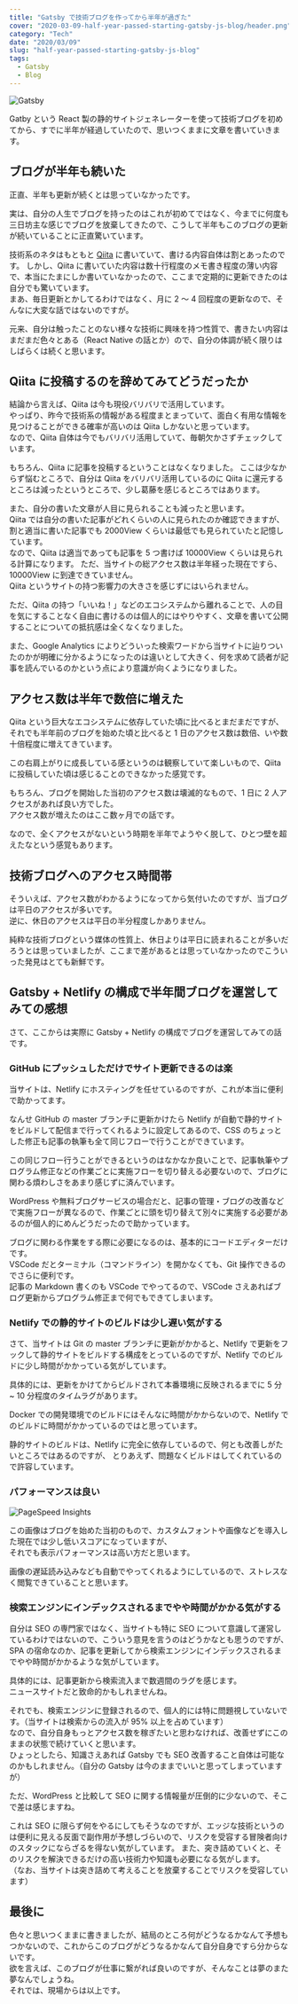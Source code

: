 ```yaml
---
title: "Gatsby で技術ブログを作ってから半年が過ぎた"
cover: "2020-03-09-half-year-passed-starting-gatsby-js-blog/header.png"
category: "Tech"
date: "2020/03/09"
slug: "half-year-passed-starting-gatsby-js-blog"
tags:
  - Gatsby
  - Blog
---
```


![Gatsby](./gatsby.png)

Gatby という React 製の静的サイトジェネレーターを使って技術ブログを初めてから、すでに半年が経過していたので、思いつくままに文章を書いていきます。

## ブログが半年も続いた

正直、半年も更新が続くとは思っていなかったです。

実は、自分の人生でブログを持ったのはこれが初めてではなく、今までに何度も三日坊主な感じでブログを放棄してきたので、こうして半年もこのブログの更新が続いていることに正直驚いています。

技術系のネタはもともと [Qiita](https://qiita.com) に書いていて、書ける内容自体は割とあったのです。
しかし、Qiita に書いていた内容は数十行程度のメモ書き程度の薄い内容で、本当にたまにしか書いていなかったので、ここまで定期的に更新できたのは自分でも驚いています。  
まあ、毎日更新とかしてるわけではなく、月に 2 〜 4 回程度の更新なので、そんなに大変な話ではないのですが。

元来、自分は触ったことのない様々な技術に興味を持つ性質で、書きたい内容はまだまだ色々とある（React Native の話とか）ので、自分の体調が続く限りはしばらくは続くと思います。

## Qiita に投稿するのを辞めてみてどうだったか

結論から言えば、Qiita は今も現役バリバリで活用しています。  
やっぱり、昨今で技術系の情報がある程度まとまっていて、面白く有用な情報を見つけることができる確率が高いのは Qiita しかないと思っています。  
なので、Qiita 自体は今でもバリバリ活用していて、毎朝欠かさずチェックしています。

もちろん、Qiita に記事を投稿するということはなくなりました。
ここは少なからず悩むところで、自分は Qiita をバリバリ活用しているのに Qiita に還元するところは減ったというところで、少し葛藤を感じるところではあります。

また、自分の書いた文章が人目に見られることも減ったと思います。  
Qiita では自分の書いた記事がどれくらいの人に見られたのか確認できますが、割と適当に書いた記事でも 2000View くらいは最低でも見られていたと記憶しています。  
なので、Qiita は適当であっても記事を 5 つ書けば 10000View くらいは見られる計算になります。
ただ、当サイトの総アクセス数は半年経った現在ですら、10000View に到達できていません。  
Qiita というサイトの持つ影響力の大きさを感じずにはいられません。

ただ、Qiita の持つ「いいね！」などのエコシステムから離れることで、人の目を気にすることなく自由に書けるのは個人的にはやりやすく、文章を書いて公開することについての抵抗感は全くなくなりました。

また、Google Analytics によりどういった検索ワードから当サイトに辿りついたのかが明確に分かるようになったのは違いとして大きく、何を求めて読者が記事を読んでいるのかという点により意識が向くようになりました。

## アクセス数は半年で数倍に増えた

Qiita という巨大なエコシステムに依存していた頃に比べるとまだまだですが、それでも半年前のブログを始めた頃と比べると 1 日のアクセス数は数倍、いや数十倍程度に増えてきています。

この右肩上がりに成長している感というのは観察していて楽しいもので、Qiita に投稿していた頃は感じることのできなかった感覚です。

もちろん、ブログを開始した当初のアクセス数は壊滅的なもので、1 日に 2 人アクセスがあれば良い方でした。  
アクセス数が増えたのはここ数ヶ月での話です。

なので、全くアクセスがないという時期を半年でようやく脱して、ひとつ壁を超えたなという感覚もあります。

## 技術ブログへのアクセス時間帯

そういえば、アクセス数がわかるようになってから気付いたのですが、当ブログは平日のアクセスが多いです。  
逆に、休日のアクセスは平日の半分程度しかありません。

純粋な技術ブログという媒体の性質上、休日よりは平日に読まれることが多いだろうとは思っていましたが、ここまで差があるとは思っていなかったのでこういった発見はとても新鮮です。

## Gatsby + Netlify の構成で半年間ブログを運営してみての感想

さて、ここからは実際に Gatsby + Netlify の構成でブログを運営してみての話です。

### GitHub にプッシュしただけでサイト更新できるのは楽

当サイトは、Netlify にホスティングを任せているのですが、これが本当に便利で助かってます。

なんせ GitHub の master ブランチに更新かけたら Netlify が自動で静的サイトをビルドして配信まで行ってくれるように設定してあるので、CSS のちょっとした修正も記事の執筆も全て同じフローで行うことができています。

この同じフロー行うことができるというのはなかなか良いことで、記事執筆やプログラム修正などの作業ごとに実施フローを切り替える必要ないので、ブログに関わる煩わしさをあまり感じずに済んでいます。

WordPress や無料ブログサービスの場合だと、記事の管理・ブログの改善などで実施フローが異なるので、作業ごとに頭を切り替えて別々に実施する必要があるのが個人的にめんどうだったので助かっています。

ブログに関わる作業をする際に必要になるのは、基本的にコードエディターだけです。  
VSCode だとターミナル（コマンドライン）を開かなくても、Git 操作できるのでさらに便利です。  
記事の Markdown 書くのも VSCode でやってるので、VSCode さえあればブログ更新からプログラム修正まで何でもできてしまいます。

### Netlify での静的サイトのビルドは少し遅い気がする

さて、当サイトは Git の master ブランチに更新がかかると、Netlify で更新をフックして静的サイトをビルドする構成をとっているのですが、Netlify でのビルドに少し時間がかかっている気がしています。

具体的には、更新をかけてからビルドされて本番環境に反映されるまでに 5 分 ~ 10 分程度のタイムラグがあります。

Docker での開発環境でのビルドにはそんなに時間がかからないので、Netlify でのビルドに時間がかかっているのではと思っています。

静的サイトのビルドは、Netlify に完全に依存しているので、何とも改善しがたいところではあるのですが、
とりあえず、問題なくビルドはしてくれているので許容しています。

### パフォーマンスは良い

![PageSpeed Insights](./20190909-google-pagespeed-insight-yopinoji-com.png)

この画像はブログを始めた当初のもので、カスタムフォントや画像などを導入した現在では少し低いスコアになっていますが、  
それでも表示パフォーマンスは高い方だと思います。

画像の遅延読み込みなども自動でやってくれるようにしているので、ストレスなく閲覧できていることと思います。

### 検索エンジンにインデックスされるまでやや時間がかかる気がする

自分は SEO の専門家ではなく、当サイトも特に SEO について意識して運営しているわけではないので、こういう意見を言うのはどうかなとも思うのですが、
SPA の宿命なのか、記事を更新してから検索エンジンにインデックスされるまでやや時間がかかるような気がしています。

具体的には、記事更新から検索流入まで数週間のラグを感じます。  
ニュースサイトだと致命的かもしれませんね。

それでも、検索エンジンに登録されるので、個人的には特に問題視していないです。（当サイトは検索からの流入が 95% 以上を占めています）  
なので、自分自身もっとアクセス数を稼ぎたいと思わなければ、改善せずにこのままの状態で続けていくと思います。  
ひょっとしたら、知識さえあれば Gatsby でも SEO 改善すること自体は可能なのかもしれません。（自分の Gatsby は今のままでいいと思ってしまっていますが）

ただ、WordPress と比較して SEO に関する情報量が圧倒的に少ないので、そこで差は感じますね。

これは SEO に限らず何をやるにしてもそうなのですが、エッジな技術というのは便利に見える反面で副作用が予想しづらいので、リスクを受容する冒険者向けのスタックにならざるを得ない気がしています。
また、突き詰めていくと、そのリスクを解決できるだけの高い技術力や知識も必要になる気がします。  
（なお、当サイトは突き詰めて考えることを放棄することでリスクを受容しています）

## 最後に

色々と思いつくままに書きましたが、結局のところ何がどうなるかなんて予想もつかないので、これからこのブログがどうなるかなんて自分自身ですら分からないです。  
欲を言えば、このブログが仕事に繋がれば良いのですが、そんなことは夢のまた夢なんでしょうね。  
それでは、現場からは以上です。
